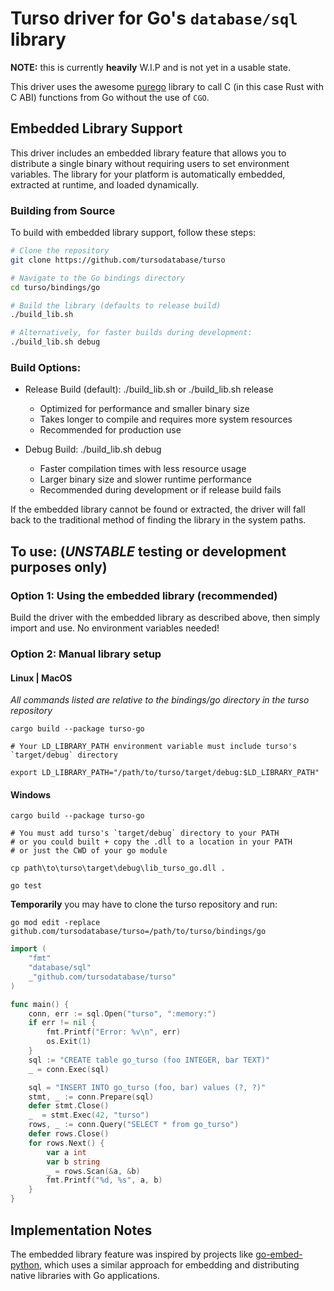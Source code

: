 # Turso driver for Go's `database/sql` library

**NOTE:** this is currently __heavily__ W.I.P and is not yet in a usable state.

This driver uses the awesome [purego](https://github.com/ebitengine/purego) library to call C (in this case Rust with C ABI) functions from Go without the use of `CGO`.

## Embedded Library Support

This driver includes an embedded library feature that allows you to distribute a single binary without requiring users to set environment variables. The library for your platform is automatically embedded, extracted at runtime, and loaded dynamically.

### Building from Source

To build with embedded library support, follow these steps:

```bash
# Clone the repository
git clone https://github.com/tursodatabase/turso

# Navigate to the Go bindings directory
cd turso/bindings/go

# Build the library (defaults to release build)
./build_lib.sh

# Alternatively, for faster builds during development:
./build_lib.sh debug
```

### Build Options:

* Release Build (default): ./build_lib.sh or ./build_lib.sh release

    - Optimized for performance and smaller binary size
    - Takes longer to compile and requires more system resources
    - Recommended for production use

* Debug Build: ./build_lib.sh debug

    - Faster compilation times with less resource usage
    - Larger binary size and slower runtime performance
    - Recommended during development or if release build fails

If the embedded library cannot be found or extracted, the driver will fall back to the traditional method of finding the library in the system paths.

## To use: (_UNSTABLE_ testing or development purposes only)

### Option 1: Using the embedded library (recommended)

Build the driver with the embedded library as described above, then simply import and use. No environment variables needed!

### Option 2: Manual library setup

#### Linux | MacOS

_All commands listed are relative to the bindings/go directory in the turso repository_

```
cargo build --package turso-go

# Your LD_LIBRARY_PATH environment variable must include turso's `target/debug` directory

export LD_LIBRARY_PATH="/path/to/turso/target/debug:$LD_LIBRARY_PATH"

```

#### Windows

```
cargo build --package turso-go

# You must add turso's `target/debug` directory to your PATH
# or you could built + copy the .dll to a location in your PATH
# or just the CWD of your go module

cp path\to\turso\target\debug\lib_turso_go.dll .

go test

```
**Temporarily** you may have to clone the turso repository and run:

`go mod edit -replace github.com/tursodatabase/turso=/path/to/turso/bindings/go`

```go
import (
    "fmt"
    "database/sql"
    _"github.com/tursodatabase/turso"
)

func main() {
	conn, err := sql.Open("turso", ":memory:")
	if err != nil {
        fmt.Printf("Error: %v\n", err)
        os.Exit(1)
	}
    sql := "CREATE table go_turso (foo INTEGER, bar TEXT)"
    _ = conn.Exec(sql)

    sql = "INSERT INTO go_turso (foo, bar) values (?, ?)"
    stmt, _ := conn.Prepare(sql)
    defer stmt.Close()
    _  = stmt.Exec(42, "turso")
    rows, _ := conn.Query("SELECT * from go_turso")
    defer rows.Close()
    for rows.Next() {
        var a int
        var b string
		_ = rows.Scan(&a, &b)
        fmt.Printf("%d, %s", a, b)
    }
}
```

## Implementation Notes

The embedded library feature was inspired by projects like [go-embed-python](https://github.com/kluctl/go-embed-python), which uses a similar approach for embedding and distributing native libraries with Go applications.
